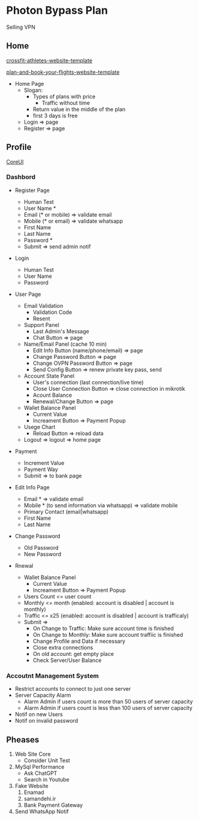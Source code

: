 # Photon Bypass Plan

Selling VPN

## Home

[crossfit-athletes-website-template](https://nicepage.com/st/46692/crossfit-athletes-website-template)

[plan-and-book-your-flights-website-template](https://nicepage.com/st/57476/plan-and-book-your-flights-website-template)

- Home Page
    - Slogan:
        - Types of plans with price
            - Traffic without time
        - Return value in the middle of the plan
        - first 3 days is free
    - Login => page
    - Register => page

## Profile

[CoreUI](https://coreui.io/product/free-angular-admin-template/#live-preview)

### Dashbord

- Register Page
    - Human Test
    - User Name *
    - Email (* or mobile) => validate email
    - Mobile (* or email) => validate whatsapp
    - First Name
    - Last Name
    - Password *
    - Submit => send admin notif

- Login
    - Human Test
    - User Name
    - Password

- User Page
    - Email Validation
        - Validation Code
        - Resent
    - Support Panel
        - Last Admin's Message
        - Chat Button => page
    - Name/Email Panel (cache 10 min)
        - Edit Info Button (name/phone/email) => page
        - Change Password Button => page
        - Change OVPN Password Button => page
        - Send Config Button => renew private key pass, send
    - Account State Panel
        - User's connection (last connection/live time)
        - Close User Connection Button => close connection in mikrotik
        - Acount Balance
        - Renewal/Change Button => page
    - Wallet Balance Panel
        - Current Value
        - Increament Button => Payment Popup
    - Usege Chart
        - Reload Button => reload data
    - Logout => logout => home page

- Payment
    - Increment Value
    - Payment Way
    - Submit => to bank page

- Edit Info Page
    - Email * => validate email
    - Mobile * (to send information via whatsapp) => validate mobile
    - Primary Contact (email|whatsapp)
    - First Name
    - Last Name

- Change Password
    - Old Password
    - New Password

- Rnewal
    - Wallet Balance Panel
        - Current Value
        - Increament Button => Payment Popup
    - Users Count <= user count
    - Monthly <= month (enabled: account is disabled | account is monthly)
    - Traffic <= x25 (enabled: account is disabled | account is trafficaly)
    - Submit =>
        - On Change to Traffic: Make sure account time is finished
        - On Change to Monthly: Make sure account traffiic is finished
        - Change Profile and Data if necessary
        - Close extra connections
        - On old account: get empty place
        - Check Server/User Balance

### Accoutnt Management System

- Restrict accounts to connect to just one server
- Server Capacity Alarm
    - Alarm Admin if users count is more than 50 users of server capacity
    - Alarm Admin if users count is less than 100 users of server capacity
- Notif on new Users
- Notif on invalid password

## Pheases

1. Web Site Core
    - Consider Unit Test
2. MySql Performance
    - Ask ChatGPT
    - Search in Youtube
3. Fake Website
    1. Enamad
    2. samandehi.ir
    3. Bank Payment Gateway
4. Send WhatsApp Notif
